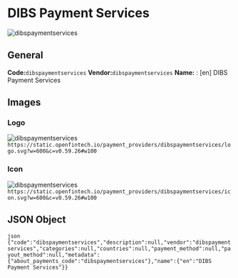 # DIBS Payment Services 
![dibspaymentservices](https://static.openfintech.io/payment_providers/dibspaymentservices/logo.svg?w=600&c=v0.59.26#w100) 
## General 
**Code:**`dibspaymentservices` 
**Vendor:**`dibspaymentservices` 
**Name:** 
:	[en] DIBS Payment Services 
## Images 
### Logo 
![dibspaymentservices](https://static.openfintech.io/payment_providers/dibspaymentservices/logo.svg?w=600&c=v0.59.26#w100) 
``` https://static.openfintech.io/payment_providers/dibspaymentservices/logo.svg?w=600&c=v0.59.26#w100 ``` 
### Icon 
![dibspaymentservices](https://static.openfintech.io/payment_providers/dibspaymentservices/icon.svg?w=600&c=v0.59.26#w100) 
``` https://static.openfintech.io/payment_providers/dibspaymentservices/icon.svg?w=600&c=v0.59.26#w100 ``` 
## JSON Object 
```json {"code":"dibspaymentservices","description":null,"vendor":"dibspaymentservices","categories":null,"countries":null,"payment_method":null,"payout_method":null,"metadata":{"about_payments_code":"dibspaymentservices"},"name":{"en":"DIBS Payment Services"}} ``` 
